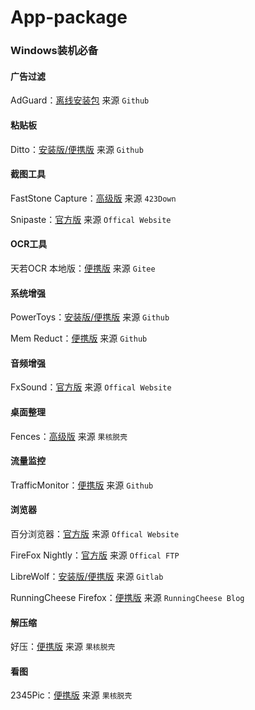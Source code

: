 # App-package
### Windows装机必备

#### 广告过滤

AdGuard：[离线安装包](https://github.com/AdguardTeam/AdguardForWindows/releases/) 来源 `Github`

#### 粘贴板

Ditto：[安装版/便携版](https://github.com/sabrogden/Ditto/releases) 来源 `Github`

#### 截图工具

FastStone Capture：[高级版](https://www.423down.com/660.html) 来源 `423Down`

Snipaste：[官方版](https://www.snipaste.com/) 来源 `Offical Website`

#### OCR工具

天若OCR 本地版：[便携版](https://gitee.com/wanglifree/tianruoocr-cl) 来源 `Gitee`

#### 系统增强

PowerToys：[安装版/便携版](https://github.com/microsoft/PowerToys/releases) 来源 `Github`

Mem Reduct：[便携版](https://github.com/henrypp/memreduct/releases) 来源 `Github`

#### 音频增强

FxSound：[官方版](https://www.fxsound.com/) 来源 `Offical Website`

#### 桌面整理

Fences：[高级版](https://www.ghxi.com/stardockfences.html) 来源 `果核脱壳`

#### 流量监控

TrafficMonitor：[便携版](https://github.com/zhongyang219/TrafficMonitor/releases) 来源 `Github`

#### 浏览器

百分浏览器：[官方版](https://www.centbrowser.cn/) 来源 `Offical Website`

FireFox Nightly：[官方版](https://ftp.mozilla.org/pub/firefox/nightly/) 来源 `Offical FTP`

LibreWolf：[安装版/便携版](https://gitlab.com/librewolf-community/browser/windows/-/releases) 来源 `Gitlab`

RunningCheese Firefox：[便携版](https://www.runningcheese.com/firefox) 来源 `RunningCheese Blog`

#### 解压缩

好压：[便携版](https://www.ghxi.com/zaozip.html) 来源 `果核脱壳`

#### 看图

2345Pic：[便携版](https://www.ghxi.com/2345pic.html) 来源 `果核脱壳`

